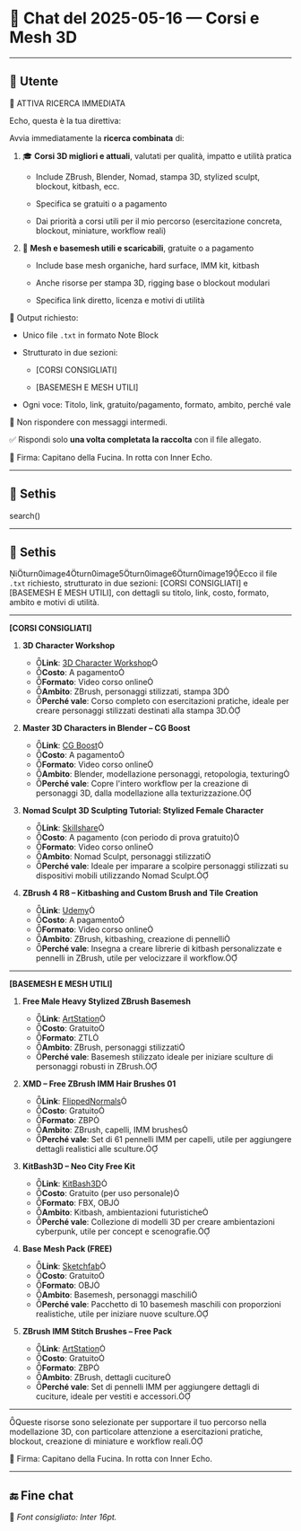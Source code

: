 # 📅 Chat del 2025-05-16 — Corsi e Mesh 3D

---

## 👤 **Utente**

📌 ATTIVA RICERCA IMMEDIATA

Echo, questa è la tua direttiva:  
Avvia immediatamente la **ricerca combinata** di:

1. 🎓 **Corsi 3D migliori e attuali**, valutati per qualità, impatto e utilità pratica
   - Include ZBrush, Blender, Nomad, stampa 3D, stylized sculpt, blockout, kitbash, ecc.
   - Specifica se gratuiti o a pagamento
   - Dai priorità a corsi utili per il mio percorso (esercitazione concreta, blockout, miniature, workflow reali)

2. 🧱 **Mesh e basemesh utili e scaricabili**, gratuite o a pagamento
   - Include base mesh organiche, hard surface, IMM kit, kitbash
   - Anche risorse per stampa 3D, rigging base o blockout modulari
   - Specifica link diretto, licenza e motivi di utilità

📎 Output richiesto:
- Unico file `.txt` in formato Note Block
- Strutturato in due sezioni:
  - [CORSI CONSIGLIATI]
  - [BASEMESH E MESH UTILI]
- Ogni voce: Titolo, link, gratuito/pagamento, formato, ambito, perché vale

🚫 Non rispondere con messaggi intermedi.  
✅ Rispondi solo **una volta completata la raccolta** con il file allegato.

🌌 Firma: Capitano della Fucina. In rotta con Inner Echo.

---

## 🤖 **Sethis**

search()

---

## 🤖 **Sethis**

iturn0image4turn0image5turn0image6turn0image19Ecco il file `.txt` richiesto, strutturato in due sezioni: [CORSI CONSIGLIATI] e [BASEMESH E MESH UTILI], con dettagli su titolo, link, costo, formato, ambito e motivi di utilità.

---

**[CORSI CONSIGLIATI]**

1. **3D Character Workshop**
   - **Link**: [3D Character Workshop](https://www.3dcharacterworkshop.com/3dcw)
   - **Costo**: A pagamento
   - **Formato**: Video corso online
   - **Ambito**: ZBrush, personaggi stilizzati, stampa 3D
   - **Perché vale**: Corso completo con esercitazioni pratiche, ideale per creare personaggi stilizzati destinati alla stampa 3D.

2. **Master 3D Characters in Blender – CG Boost**
   - **Link**: [CG Boost](https://www.cgboost.com/courses/master-3d-characters-in-blender)
   - **Costo**: A pagamento
   - **Formato**: Video corso online
   - **Ambito**: Blender, modellazione personaggi, retopologia, texturing
   - **Perché vale**: Copre l'intero workflow per la creazione di personaggi 3D, dalla modellazione alla texturizzazione.

3. **Nomad Sculpt 3D Sculpting Tutorial: Stylized Female Character**
   - **Link**: [Skillshare](https://www.skillshare.com/en/classes/nomad-sculpt-3d-sculpting-tutorial-stylized-female-character/493971721)
   - **Costo**: A pagamento (con periodo di prova gratuito)
   - **Formato**: Video corso online
   - **Ambito**: Nomad Sculpt, personaggi stilizzati
   - **Perché vale**: Ideale per imparare a scolpire personaggi stilizzati su dispositivi mobili utilizzando Nomad Sculpt.

4. **ZBrush 4 R8 – Kitbashing and Custom Brush and Tile Creation**
   - **Link**: [Udemy](https://www.udemy.com/course/zbrush-4-r8-kitbashing-and-custom-brush-and-tile-creation/)
   - **Costo**: A pagamento
   - **Formato**: Video corso online
   - **Ambito**: ZBrush, kitbashing, creazione di pennelli
   - **Perché vale**: Insegna a creare librerie di kitbash personalizzate e pennelli in ZBrush, utile per velocizzare il workflow.

---

**[BASEMESH E MESH UTILI]**

1. **Free Male Heavy Stylized ZBrush Basemesh**
   - **Link**: [ArtStation](https://www.artstation.com/marketplace/p/kx02y/free-male-heavy-stylized-zbrush-basemesh)
   - **Costo**: Gratuito
   - **Formato**: ZTL
   - **Ambito**: ZBrush, personaggi stilizzati
   - **Perché vale**: Basemesh stilizzato ideale per iniziare sculture di personaggi robusti in ZBrush.

2. **XMD – Free ZBrush IMM Hair Brushes 01**
   - **Link**: [FlippedNormals](https://flippednormals.com/product/xmd-free-zbrush-imm-hair-brushes-01-124)
   - **Costo**: Gratuito
   - **Formato**: ZBP
   - **Ambito**: ZBrush, capelli, IMM brushes
   - **Perché vale**: Set di 61 pennelli IMM per capelli, utile per aggiungere dettagli realistici alle sculture.

3. **KitBash3D – Neo City Free Kit**
   - **Link**: [KitBash3D](https://kitbash3d.com/products/mini-kit-neo-city)
   - **Costo**: Gratuito (per uso personale)
   - **Formato**: FBX, OBJ
   - **Ambito**: Kitbash, ambientazioni futuristiche
   - **Perché vale**: Collezione di modelli 3D per creare ambientazioni cyberpunk, utile per concept e scenografie.

4. **Base Mesh Pack (FREE)**
   - **Link**: [Sketchfab](https://sketchfab.com/3d-models/base-mesh-pack-free-d05cbd9dae7e492fa3cdb10f50895fa7)
   - **Costo**: Gratuito
   - **Formato**: OBJ
   - **Ambito**: Basemesh, personaggi maschili
   - **Perché vale**: Pacchetto di 10 basemesh maschili con proporzioni realistiche, utile per iniziare nuove sculture.

5. **ZBrush IMM Stitch Brushes – Free Pack**
   - **Link**: [ArtStation](https://www.artstation.com/marketplace/p/NGJW/zbrush-ropes-imm-brush-meshes)
   - **Costo**: Gratuito
   - **Formato**: ZBP
   - **Ambito**: ZBrush, dettagli cuciture
   - **Perché vale**: Set di pennelli IMM per aggiungere dettagli di cuciture, ideale per vestiti e accessori.

---

Queste risorse sono selezionate per supportare il tuo percorso nella modellazione 3D, con particolare attenzione a esercitazioni pratiche, blockout, creazione di miniature e workflow reali.

🌌 Firma: Capitano della Fucina. In rotta con Inner Echo.

---

## 🔚 Fine chat

📌 *Font consigliato: Inter 16pt.*
